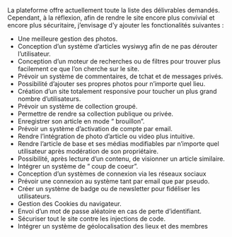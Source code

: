 La plateforme offre actuellement toute la liste des délivrables demandés. Cependant, à la réflexion, afin
de rendre le site encore plus convivial et encore plus sécuritaire, j’envisage d’y ajouter les fonctionalités
suivantes :

- Une meilleure gestion des photos.
- Conception d’un système d’articles wysiwyg afin de ne pas dérouter l’utilisateur.
- Conception d’un moteur de recherches ou de filtres pour trouver plus facilement ce que l’on cherche sur le site.
- Prévoir un système de commentaires, de tchat et de messages privés.
- Possibilité d’ajouter ses propres photos pour n’importe quel lieu.
- Création d’un site totalement responsive pour toucher un plus grand nombre d’utilisateurs.
- Prévoir un système de collection groupé.
- Permettre de rendre sa collection publique ou privée.
- Enregistrer son article en mode “ brouillon”.
- Prévoir un système d’activation de compte par email.
- Rendre l’intégration de photo d’article ou video plus intuitive.
- Rendre l’article de base et ses médias modifiables par n’importe quel utilisateur après modération de son propriétaire.
- Possibilité, après lecture d’un contenu, de visionner un article similaire.
- Intégrer un système de “ coup de coeur”.
- Conception d’un systèmes de connexion via les réseaux sociaux
- Prévoir une connexion au système tant par email que par pseudo.
- Créer un système de badge ou de newsletter pour fidéliser les utilisateurs.
- Gestion des Cookies du navigateur.
- Envoi d’un mot de passe aléatoire en cas de perte d’identifiant.
- Sécuriser tout le site contre les injections de code.
- Intégrer un système de géolocalisation des lieux et des membres
